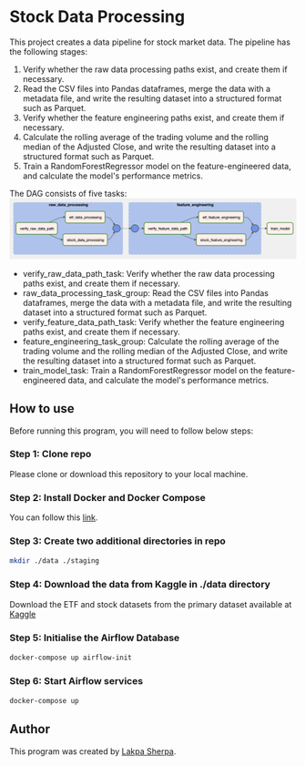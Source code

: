 # Stock Data Processing
This project creates a data pipeline for stock market data. The pipeline has the following stages:
1. Verify whether the raw data processing paths exist, and create them if necessary.
2. Read the CSV files into Pandas dataframes, merge the data with a metadata file, and write the resulting dataset into a structured format such as Parquet.
3. Verify whether the feature engineering paths exist, and create them if necessary.
4. Calculate the rolling average of the trading volume and the rolling median of the Adjusted Close, and write the resulting dataset into a structured format such as Parquet.
5. Train a RandomForestRegressor model on the feature-engineered data, and calculate the model's performance metrics.

The DAG consists of five tasks:
![DAG](/docs/dagv0_1.png)
- verify_raw_data_path_task: Verify whether the raw data processing paths exist, and create them if necessary.
- raw_data_processing_task_group: Read the CSV files into Pandas dataframes, merge the data with a metadata file, and write the resulting dataset into a structured format such as Parquet.
- verify_feature_data_path_task: Verify whether the feature engineering paths exist, and create them if necessary.
- feature_engineering_task_group: Calculate the rolling average of the trading volume and the rolling median of the Adjusted Close, and write the resulting dataset into a structured format such as Parquet.
- train_model_task: Train a RandomForestRegressor model on the feature-engineered data, and calculate the model's performance metrics.

## How to use
Before running this program, you will need to follow below steps:
### Step 1: Clone repo
Please clone or download this repository to your local machine.
### Step 2: Install Docker and Docker Compose
You can follow this [link](https://docs.docker.com/desktop/).
### Step 3: Create two additional directories in repo
```sh
mkdir ./data ./staging
```
### Step 4: Download the data from Kaggle in ./data directory
Download the ETF and stock datasets from the primary dataset available at [Kaggle](https://www.kaggle.com/datasets/jacksoncrow/stock-market-dataset)
### Step 5: Initialise the Airflow Database
```sh
docker-compose up airflow-init
```
### Step 6: Start Airflow services
```sh
docker-compose up
```

## Author
This program was created by [Lakpa Sherpa](https://slakpa.com.np).